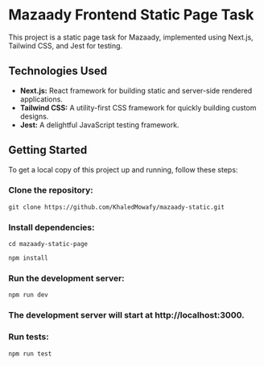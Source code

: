 <h1>Mazaady Frontend Static Page Task</h1>
<p>This project is a static page task for Mazaady, implemented using Next.js, Tailwind CSS, and Jest for testing.</p>

<h2>Technologies Used</h2>
<ul>
<li><strong>Next.js:</strong> React framework for building static and server-side rendered applications.</li>
<li><strong>Tailwind CSS:</strong> A utility-first CSS framework for quickly building custom designs.</li>
<li><strong>Jest:</strong> A delightful JavaScript testing framework.</li>
</ul>

<h2>Getting Started</h2>
<p>To get a local copy of this project up and running, follow these steps:</p>

<h3>Clone the repository:</h3>


<pre><code>git clone https://github.com/KhaledMowafy/mazaady-static.git</pre></code>

<h3>Install dependencies:</h3>

<pre><code>cd mazaady-static-page</pre></code>
<pre><code>npm install</pre></code>

<h3>Run the development server:</h3>

<pre><code>npm run dev</pre></code>

<h3>The development server will start at http://localhost:3000.</p>

<h3>Run tests:</h3>


<pre><code>npm run test</pre></code>
